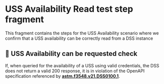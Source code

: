 # USS Availability Read test step fragment

This fragment contains the steps for the USS Availability scenario
where we confirm that a USS availability can be correctly read from a DSS instance

## 🛑 USS Availability can be requested check

If, when queried for the availability of a USS using valid credentials, the DSS does not return a valid 200 response,
it is in violation of the OpenAPI specification referenced by **[astm.f3548.v21.DSS0100,1](../../../../../../requirements/astm/f3548/v21.md)**.
